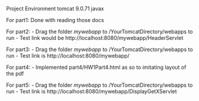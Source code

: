 Project Environment
    tomcat 9.0.71
    javax

For part1:
    Done with reading those docs

For part2:
    - Drag the folder *mywebapp* to /YourTomcatDirectory/webapps to run
    - Test link would be http://localhost:8080/mywebapp/HeaderServlet

For part3:
    - Drag the folder *mywebapp* to /YourTomcatDirectory/webapps to run
    - Test link is http://localhost:8080/mywebapp/

For part4:
    - Implemented part4/HW1Part4.html as so to imitating layout of the pdf 

For part5:
    - Drag the folder *mywebapp* to /YourTomcatDirectory/webapps to run
    - Test link is http://localhost:8080/mywebapp/DisplayGetXServlet

